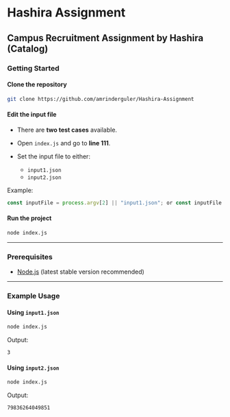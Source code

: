 # Hashira Assignment

## Campus Recruitment Assignment by Hashira (Catalog)

### Getting Started

#### Clone the repository
```bash
git clone https://github.com/amrinderguler/Hashira-Assignment
````

#### Edit the input file

* There are **two test cases** available.
* Open `index.js` and go to **line 111**.
* Set the input file to either:

  * `input1.json`
  * `input2.json`

Example:

```javascript
const inputFile = process.argv[2] || "input1.json"; or const inputFile = process.argv[2] || "input2.json";
```

#### Run the project

```bash
node index.js
```

---

### Prerequisites

* [Node.js](https://nodejs.org/) (latest stable version recommended)

---

### Example Usage

#### Using `input1.json`

```bash
node index.js
```

Output:

```
3
```

#### Using `input2.json`

```bash
node index.js
```

Output:

```
79836264049851
```

```
